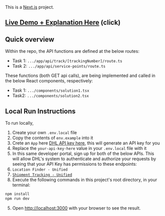 This is a [Next.js](https://nextjs.org/) project.

## [Live Demo + Explanation Here](https://dg-se-test.vercel.app/) (click)

## Quick overview

Within the repo, the API functions are defined at the below routes:
- Task 1: `.../app/api/track/[trackingNumber]/route.ts`
- Task 2: `.../app/api/service-points/route.ts`

These functions (both GET api calls), are being implemented and called in the below React components, respectively:
- Task 1: `.../components/solution1.tsx`
- Task2: `.../components/solution2.tsx`



## Local Run Instructions

To run locally, 
1. Create your own `.env.local` file
2. Copy the contents of `env.example` into it
3. Crete an `App` here [DHL API key here](https://developer.dhl.com/), this will generate an API key for you
4. Replace the `your-api-key-here` value in your `.env.local` file with it
5. In this same developer portal, sign up for both of the below APIs. This will allow DHL's system to authenticate and authorize your requests by seeing that your API Key has permissions to these endpoints:
  1. `Location Finder - Unified`
  2. [`Shipment Tracking - Unified`](https://developer.dhl.com/api-reference/shipment-tracking)
6. Execute the following commands in this project's root directory, in your terminal:
   
```bash
npm install
npm run dev
```

5. Open [http://localhost:3000](http://localhost:3000) with your browser to see the result.
